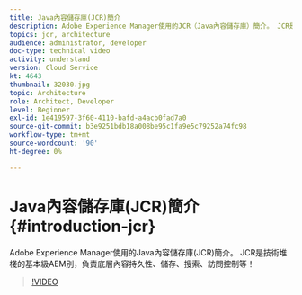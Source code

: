 ```yaml
---
title: Java內容儲存庫(JCR)簡介
description: Adobe Experience Manager使用的JCR（Java內容儲存庫）簡介。 JCR是技術堆棧的基本級AEM別，負責底層內容持久性、儲存、搜索、訪問控制等！
topics: jcr, architecture
audience: administrator, developer
doc-type: technical video
activity: understand
version: Cloud Service
kt: 4643
thumbnail: 32030.jpg
topic: Architecture
role: Architect, Developer
level: Beginner
exl-id: 1e419597-3f60-4110-bafd-a4acb0fad7a0
source-git-commit: b3e9251bdb18a008be95c1fa9e5c79252a74fc98
workflow-type: tm+mt
source-wordcount: '90'
ht-degree: 0%

---
```


# Java內容儲存庫(JCR)簡介 {#introduction-jcr}

Adobe Experience Manager使用的Java內容儲存庫(JCR)簡介。 JCR是技術堆棧的基本級AEM別，負責底層內容持久性、儲存、搜索、訪問控制等！

>[!VIDEO](https://video.tv.adobe.com/v/32030?quality=12&learn=on)
